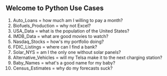 ## Welcome to Python Use Cases

1. Auto_Loans = how much am I willing to pay a month?
1. Biofuels_Production = why not Excel?
1. USA_Data = what is the population of the United States?
1. IMDB_Data = what are good movies to watch?
1. Nasdaq_Stocks = how's my portfolio doing?
1. FDIC_Listings = where can I find a bank?
1. Solar_NYS = am I the only one without solar panels?
1. Alternative_Vehicles = will my Telsa make it to the next charging station?
1. Baby_Names = what's a good name for my baby?
1. Census_Estimates = why do my forecasts suck?
